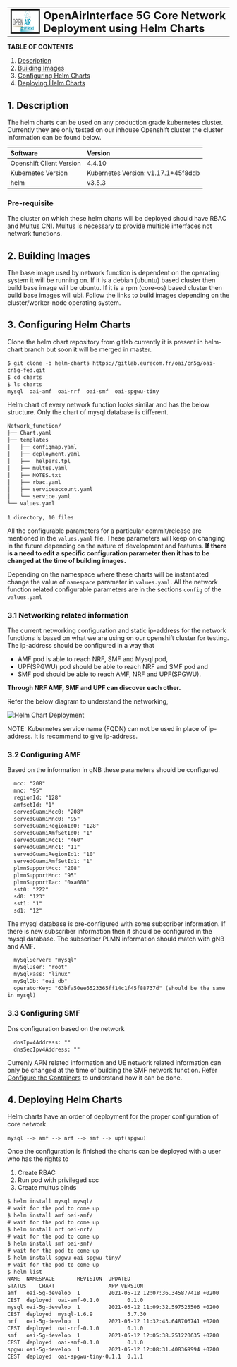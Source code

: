 <table style="border-collapse: collapse; border: none;">
  <tr style="border-collapse: collapse; border: none;">
    <td style="border-collapse: collapse; border: none;">
      <a href="http://www.openairinterface.org/">
         <img src="./images/oai_final_logo.png" alt="" border=3 height=50 width=150>
         </img>
      </a>
    </td>
    <td style="border-collapse: collapse; border: none; vertical-align: center;">
      <b><font size = "5">OpenAirInterface 5G Core Network Deployment using Helm Charts</font></b>
    </td>
  </tr>
</table>

**TABLE OF CONTENTS**

1.  [Description](#1-description)
3.  [Building Images](#2-building-images)
3.  [Configuring Helm Charts](#3-configuring-helm-charts)
4.  [Deploying Helm Charts](#4-deploying-helm-charts)


## 1. Description

The helm charts can be used on any production grade kubernetes cluster. Currently they are only tested on our inhouse Openshift cluster the cluster information can be found below.

| Software                 | Version                             |
|:------------------------ |:----------------------------------- |
| Openshift Client Version | 4.4.10                              |
| Kubernetes Version       | Kubernetes Version: v1.17.1+45f8ddb |
| helm                     | v3.5.3                              |

### Pre-requisite

The cluster on which these helm charts will be deployed should have RBAC and [Multus CNI](https://github.com/k8snetworkplumbingwg/multus-cni). Multus is necessary to provide multiple interfaces not network functions. 

## 2. Building Images

The base image used by network function is dependent on the operating system it will be running on. If it is a debian (ubuntu) based cluster then build base image will be ubuntu. If it is a rpm (core-os) based cluster then build base images will ubi. Follow the links to build images depending on the cluster/worker-node operating system. 

## 3. Configuring Helm Charts

Clone the helm chart repository from gitlab currently it is present in helm-chart branch but soon it will be merged in master. 

```
$ git clone -b helm-charts https://gitlab.eurecom.fr/oai/cn5g/oai-cn5g-fed.git
$ cd charts
$ ls charts
mysql  oai-amf  oai-nrf  oai-smf  oai-spgwu-tiny
```

Helm chart of every network function looks similar and has the below structure. Only the chart of mysql database is different. 

```
Network_function/
├── Chart.yaml
├── templates
│   ├── configmap.yaml
│   ├── deployment.yaml
│   ├── _helpers.tpl
│   ├── multus.yaml
│   ├── NOTES.txt
│   ├── rbac.yaml
│   ├── serviceaccount.yaml
│   └── service.yaml
└── values.yaml 

1 directory, 10 files
```

All the configurable parameters for a particular commit/release are mentioned in the `values.yaml` file. These parameters will keep on changing in the future depending on the nature of development and features. **If there is a need to edit a specific configuration parameter then it has to be changed at the time of building images.** 

Depending on the namespace where these charts will be instantiated change the value of `namespace` parameter in `values.yaml`. All the network function related configurable parameters are in the sections `config` of the `values.yaml`

### 3.1 Networking related information

The current networking configuration and static ip-address for the network functions is based on what we are using on our openshift cluster for testing. The ip-address should be configured in a way that 

- AMF pod is able to reach NRF, SMF and Mysql pod, 
- UPF(SPGWU) pod should be able to reach NRF and SMF pod and 
- SMF pod should be able to reach AMF, NRF and UPF(SPGWU).  

**Through NRF AMF, SMF and UPF can discover each other.**

Refer the below diagram to understand the networking, 

![Helm Chart Deployment](helm_diag.png)


NOTE: Kubernetes service name (FQDN) can not be used in place of ip-address. It is recommend to give ip-address. 

### 3.2 Configuring AMF

Based on the information in gNB these parameters should be configured. 
```
  mcc: "208"
  mnc: "95"
  regionId: "128"
  amfsetId: "1"
  servedGuamiMcc0: "208"
  servedGuamiMnc0: "95"
  servedGuamiRegionId0: "128"
  servedGuamiAmfSetId0: "1"
  servedGuamiMcc1: "460"
  servedGuamiMnc1: "11"
  servedGuamiRegionId1: "10"
  servedGuamiAmfSetId1: "1"
  plmnSupportMcc: "208"
  plmnSupportMnc: "95"
  plmnSupportTac: "0xa000"
  sst0: "222"
  sd0: "123"
  sst1: "1"
  sd1: "12"
```

The mysql database is pre-configured with some subscriber information. If there is new subscriber information then it should be configured in the mysql database. The subscriber PLMN information should match with gNB and AMF. 

```
  mySqlServer: "mysql"
  mySqlUser: "root"
  mySqlPass: "linux"
  mySqlDb: "oai_db"
  operatorKey: "63bfa50ee6523365ff14c1f45f88737d" (should be the same in mysql)
```

### 3.3 Configuring SMF

Dns configuration based on the network

```
  dnsIpv4Address: ""
  dnsSecIpv4Address: ""
```

Currenly APN related information and UE network related information can only be changed at the time of building the SMF network function. Refer [Configure the Containers](./CONFIGURE_CONTAINERS.md) to understand how it can be done. 

## 4. Deploying Helm Charts

Helm charts have an order of deployment for the proper configuration of core network. 

`mysql --> amf --> nrf --> smf --> upf(spgwu)`

Once the configuration is finished the charts can be deployed with a user who has the rights to

1. Create RBAC
2. Run pod with privileged scc
3. Create multus binds 

```
$ helm install mysql mysql/
# wait for the pod to come up
$ helm install amf oai-amf/
# wait for the pod to come up
$ helm install nrf oai-nrf/
# wait for the pod to come up
$ helm install smf oai-smf/
# wait for the pod to come up
$ helm install spgwu oai-spgwu-tiny/
# wait for the pod to come up
$ helm list
NAME  NAMESPACE       REVISION  UPDATED                                   STATUS    CHART                 APP VERSION
amf   oai-5g-develop  1         2021-05-12 12:07:36.345877418 +0200 CEST  deployed  oai-amf-0.1.0         0.1.0 
mysql oai-5g-develop  1         2021-05-12 11:09:32.597525506 +0200 CEST  deployed  mysql-1.6.9           5.7.30     
nrf   oai-5g-develop  1         2021-05-12 11:32:43.648706741 +0200 CEST  deployed  oai-nrf-0.1.0         0.1.0 
smf   oai-5g-develop  1         2021-05-12 12:05:38.251220635 +0200 CEST  deployed  oai-smf-0.1.0         0.1.0 
spgwu oai-5g-develop  1         2021-05-12 12:08:31.408369994 +0200 CEST  deployed  oai-spgwu-tiny-0.1.1  0.1.1 
```